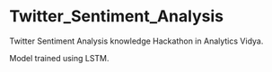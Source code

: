 # Twitter_Sentiment_Analysis
Twitter Sentiment Analysis knowledge Hackathon in Analytics Vidya.

Model trained using LSTM.
